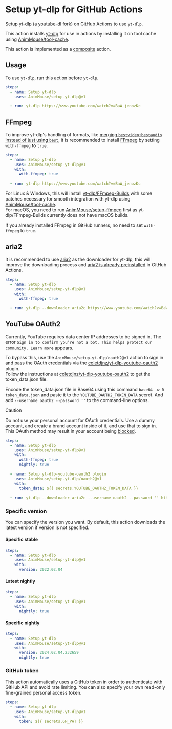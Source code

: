 # Setup yt-dlp for GitHub Actions
Setup [yt-dlp](https://github.com/yt-dlp/yt-dlp) (a [youtube-dl](https://github.com/ytdl-org/youtube-dl) fork) on GitHub Actions to use `yt-dlp`.

This action installs [yt-dlp](https://github.com/yt-dlp/yt-dlp) for use in actions by installing it on tool cache using [AnimMouse/tool-cache](https://github.com/AnimMouse/tool-cache).

This action is implemented as a [composite](https://docs.github.com/en/actions/creating-actions/creating-a-composite-action) action.

## Usage
To use `yt-dlp`, run this action before `yt-dlp`.

```yaml
steps:
  - name: Setup yt-dlp
    uses: AnimMouse/setup-yt-dlp@v1
    
  - run: yt-dlp https://www.youtube.com/watch?v=BaW_jenozKc
```

## FFmpeg
To improve yt-dlp's handling of formats, like [merging `bestvideo+bestaudio` instead of just using `best`](https://github.com/yt-dlp/yt-dlp/#strongly-recommended), it is recommended to install [FFmpeg](https://ffmpeg.org) by setting `with-ffmpeg` to `true`.

```yaml
steps:
  - name: Setup yt-dlp
    uses: AnimMouse/setup-yt-dlp@v1
    with:
      with-ffmpeg: true
      
  - run: yt-dlp https://www.youtube.com/watch?v=BaW_jenozKc
```

For Linux & Windows, this will install [yt-dlp/FFmpeg-Builds](https://github.com/yt-dlp/FFmpeg-Builds) with some patches necessary for smooth integration with yt-dlp using [AnimMouse/tool-cache](https://github.com/AnimMouse/tool-cache).\
For macOS, you need to run [AnimMouse/setup-ffmpeg](https://github.com/AnimMouse/setup-ffmpeg) first as yt-dlp/FFmpeg-Builds currently does not have macOS builds.

If you already installed FFmpeg in GitHub runners, no need to set `with-ffmpeg` to `true`.

## aria2
It is recommended to use [aria2](https://aria2.github.io) as the downloader for yt-dlp, this will improve the downloading process and [aria2 is already preinstalled](https://github.com/actions/runner-images/issues/970) in GitHub Actions.

```yaml
steps:
  - name: Setup yt-dlp
    uses: AnimMouse/setup-yt-dlp@v1
    with:
      with-ffmpeg: true
      
  - run: yt-dlp --downloader aria2c https://www.youtube.com/watch?v=BaW_jenozKc
```

## YouTube OAuth2
Currently, YouTube requires data center IP addresses to be signed in. The error `Sign in to confirm you’re not a bot. This helps protect our community. Learn more` appears.

To bypass this, use the `AnimMouse/setup-yt-dlp/oauth2@v1` action to sign in and pass the OAuth credentials via the [coletdjnz/yt-dlp-youtube-oauth2](https://github.com/coletdjnz/yt-dlp-youtube-oauth2) plugin.\
Follow the instructions at [coletdjnz/yt-dlp-youtube-oauth2](https://github.com/coletdjnz/yt-dlp-youtube-oauth2#logging-in) to get the token_data.json file.

Encode the token_data.json file in Base64 using this command `base64 -w 0 token_data.json` and paste it to the `YOUTUBE_OAUTH2_TOKEN_DATA` secret. And add `--username oauth2 --password ''` to the command-line options.

> [!CAUTION]
> Do not use your personal account for OAuth credentials. Use a dummy account, and create a brand account inside of it, and use that to sign in. This OAuth method may result in your account being [blocked](https://github.com/yt-dlp/yt-dlp/issues/10085).

```yaml
steps:
  - name: Setup yt-dlp
    uses: AnimMouse/setup-yt-dlp@v1
    with:
      with-ffmpeg: true
      nightly: true
      
  - name: Setup yt-dlp-youtube-oauth2 plugin
    uses: AnimMouse/setup-yt-dlp/oauth2@v1
    with:
      token_data: ${{ secrets.YOUTUBE_OAUTH2_TOKEN_DATA }}
      
  - run: yt-dlp --downloader aria2c --username oauth2 --password '' https://www.youtube.com/watch?v=BaW_jenozKc
```

### Specific version
You can specify the version you want. By default, this action downloads the latest version if version is not specified.

#### Specific stable
```yaml
steps:
  - name: Setup yt-dlp
    uses: AnimMouse/setup-yt-dlp@v1
    with:
      version: 2022.02.04
```

#### Latest nightly
```yaml
steps:
  - name: Setup yt-dlp
    uses: AnimMouse/setup-yt-dlp@v1
    with:
      nightly: true
```

#### Specific nightly
```yaml
steps:
  - name: Setup yt-dlp
    uses: AnimMouse/setup-yt-dlp@v1
    with:
      version: 2024.02.04.232659
      nightly: true
```

### GitHub token
This action automatically uses a GitHub token in order to authenticate with GitHub API and avoid rate limiting. You can also specify your own read-only fine-grained personal access token.

```yaml
steps:
  - name: Setup yt-dlp
    uses: AnimMouse/setup-yt-dlp@v1
    with:
      token: ${{ secrets.GH_PAT }}
```